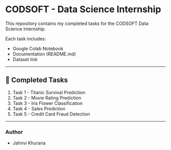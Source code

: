 # CODSOFT - Data Science Internship

This repository contains my completed tasks for the CODSOFT Data Science Internship.  

Each task includes:
- Google Colab Notebook
- Documentation (README.md)
- Dataset link

---

## 📌 Completed Tasks
1. Task 1 - Titanic Survival Prediction 
2. Task 2 - Movie Rating Prediction 
3. Task 3 - Iris Flower Classification 
4. Task 4 - Sales Prediction 
5. Task 5 - Credit Card Fraud Detection 

---

###  Author
- Jahnvi Khurana  
